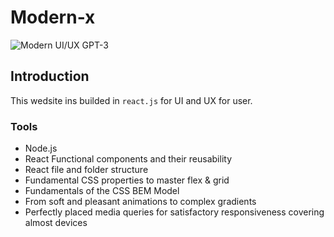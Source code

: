 # Modern-x

![Modern UI/UX GPT-3](https://i.ibb.co/TR5LW9z/image.png)

## Introduction

This wedsite ins builded in `react.js` for UI and UX for user.

### Tools 
- Node.js 
- React Functional components and their reusability
- React file and folder structure
- Fundamental CSS properties to master flex & grid
- Fundamentals of the CSS BEM Model
- From soft and pleasant animations to complex gradients
- Perfectly placed media queries for satisfactory responsiveness covering almost devices 